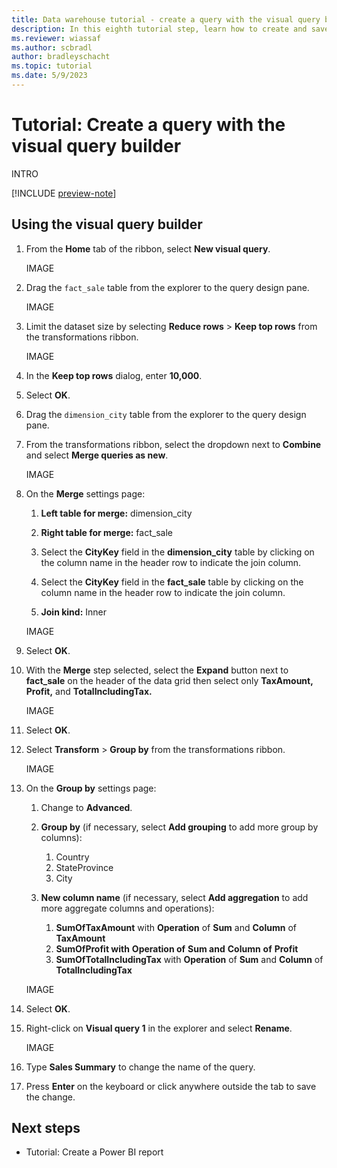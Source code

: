 ```yaml
---
title: Data warehouse tutorial - create a query with the visual query builder
description: In this eighth tutorial step, learn how to create and save a query with the visual query builder.
ms.reviewer: wiassaf
ms.author: scbradl
author: bradleyschacht
ms.topic: tutorial
ms.date: 5/9/2023
---
```


# Tutorial: Create a query with the visual query builder

INTRO

[!INCLUDE [preview-note](../includes/preview-note.md)]

## Using the visual query builder

1. From the **Home** tab of the ribbon, select **New visual query**.

   IMAGE

1. Drag the `fact_sale` table from the explorer to the query design pane.

   IMAGE

1. Limit the dataset size by selecting **Reduce rows** > **Keep top rows** from the transformations ribbon.

   IMAGE

1. In the **Keep top rows** dialog, enter **10,000**.

1. Select **OK**.

1. Drag the `dimension_city` table from the explorer to the query design pane.

1. From the transformations ribbon, select the dropdown next to **Combine** and select **Merge queries as new**.

   IMAGE

1. On the **Merge** settings page:

   1. **Left table for merge:** dimension_city

   1. **Right table for merge:** fact_sale

   1. Select the **CityKey** field in the **dimension_city** table by clicking on the column name in the header row to indicate the join column.

   1. Select the **CityKey** field in the **fact_sale** table by clicking on the column name in the header row to indicate the join column.

   1. **Join kind:** Inner

   IMAGE

1. Select **OK**.

1. With the **Merge** step selected, select the **Expand** button next to **fact_sale** on the header of the data grid then select only **TaxAmount, Profit,** and **TotalIncludingTax.**

   IMAGE

1. Select **OK**.

1. Select **Transform** > **Group by** from the transformations ribbon.

   IMAGE

1. On the **Group by** settings page:

   1. Change to **Advanced**.

   1. **Group by** (if necessary, select **Add grouping** to add more group by columns):
       1. Country
       1. StateProvince
       1. City

   1. **New column name** (if necessary, select **Add aggregation** to add more aggregate columns and operations):
       1. **SumOfTaxAmount** with **Operation** of **Sum** and **Column** of **TaxAmount**
       1. **SumOfProfit with** **Operation of** **Sum and** **Column** **of** **Profit**
       1. **SumOfTotalIncludingTax** with **Operation** of **Sum** and **Column** of **TotalIncludingTax**

   IMAGE

1. Select **OK**.

1. Right-click on **Visual query 1** in the explorer and select **Rename**.

   IMAGE

1. Type **Sales Summary** to change the name of the query.

1. Press **Enter** on the keyboard or click anywhere outside the tab to save the change.

## Next steps

- Tutorial: Create a Power BI report

